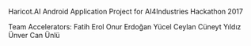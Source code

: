 Haricot.AI Android Application Project for AI4Industries Hackathon 2017

Team Accelerators:
Fatih Erol
Onur Erdoğan
Yücel Ceylan
Cüneyt Yıldız
Ünver Can Ünlü
